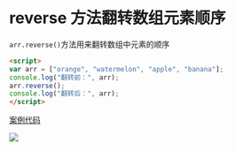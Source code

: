 # reverse 方法翻转数组元素顺序

`arr.reverse()`方法用来翻转数组中元素的顺序

```html
<script>
var arr = ["orange", "watermelon", "apple", "banana"];
console.log("翻转前：", arr);
arr.reverse();
console.log("翻转后：", arr);
</script>
```

[案例代码](./demo/demo01.html)

![](./images/01.png)

